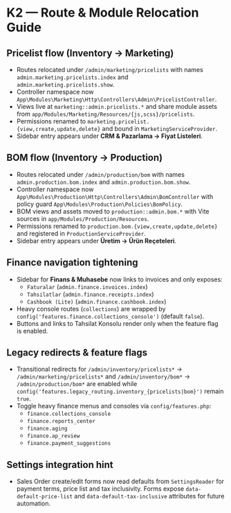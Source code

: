 # K2 — Route & Module Relocation Guide

## Pricelist flow (Inventory → Marketing)
- Routes relocated under `/admin/marketing/pricelists` with names `admin.marketing.pricelists.index` and `admin.marketing.pricelists.show`.
- Controller namespace now `App\Modules\Marketing\Http\Controllers\Admin\PricelistController`.
- Views live at `marketing::admin.pricelists.*` and share module assets from `app/Modules/Marketing/Resources/{js,scss}/pricelists`.
- Permissions renamed to `marketing.pricelist.{view,create,update,delete}` and bound in `MarketingServiceProvider`.
- Sidebar entry appears under **CRM & Pazarlama → Fiyat Listeleri**.

## BOM flow (Inventory → Production)
- Routes relocated under `/admin/production/bom` with names `admin.production.bom.index` and `admin.production.bom.show`.
- Controller namespace now `App\Modules\Production\Http\Controllers\Admin\BomController` with policy guard `App\Modules\Production\Policies\BomPolicy`.
- BOM views and assets moved to `production::admin.bom.*` with Vite sources in `app/Modules/Production/Resources`.
- Permissions renamed to `production.bom.{view,create,update,delete}` and registered in `ProductionServiceProvider`.
- Sidebar entry appears under **Üretim → Ürün Reçeteleri**.

## Finance navigation tightening
- Sidebar for **Finans & Muhasebe** now links to invoices and only exposes:
  - `Faturalar` (`admin.finance.invoices.index`)
  - `Tahsilatlar` (`admin.finance.receipts.index`)
  - `Cashbook (Lite)` (`admin.finance.cashbook.index`)
- Heavy console routes (`collections`) are wrapped by `config('features.finance.collections_console')` (default `false`).
- Buttons and links to Tahsilat Konsolu render only when the feature flag is enabled.

## Legacy redirects & feature flags
- Transitional redirects for `/admin/inventory/pricelists*` → `/admin/marketing/pricelists*` and `/admin/inventory/bom*` → `/admin/production/bom*` are enabled while `config('features.legacy_routing.inventory_{pricelists|bom}')` remain `true`.
- Toggle heavy finance menus and consoles via `config/features.php`:
  - `finance.collections_console`
  - `finance.reports_center`
  - `finance.aging`
  - `finance.ap_review`
  - `finance.payment_suggestions`

## Settings integration hint
- Sales Order create/edit forms now read defaults from `SettingsReader` for payment terms, price list and tax inclusivity. Forms expose `data-default-price-list` and `data-default-tax-inclusive` attributes for future automation.
